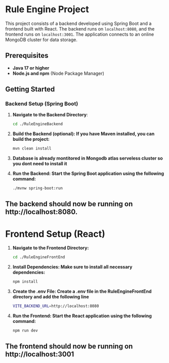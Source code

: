 # Rule Engine Project

This project consists of a backend developed using Spring Boot and a frontend built with React. The backend runs on `localhost:8080`, and the frontend runs on `localhost:3001`. The application connects to an online MongoDB cluster for data storage.

## Prerequisites

- **Java 17 or higher**
- **Node.js and npm** (Node Package Manager)

## Getting Started

### Backend Setup (Spring Boot)

1. **Navigate to the Backend Directory**:
   ```bash
   cd ./RuleEngineBackend

2. **Build the Backend (optional): If you have Maven installed, you can build the project:**
   ```bash
   mvn clean install
3. **Database is already montitored in Mongodb atlas serveless cluster so you dont need to install it**

4. **Run the Backend: Start the Spring Boot application using the following command:**
   ```bash
   ./mvnw spring-boot:run

## The backend should now be running on http://localhost:8080.



# Frontend Setup (React)
1. **Navigate to the Frontend Directory:**
   ```bash
   cd ./RuleEngineFrontEnd

2. **Install Dependencies: Make sure to install all necessary dependencies:**
   ```bash
   npm install

3. **Create the .env File: Create a .env file in the RuleEngineFrontEnd directory and add the following line**
   ```bash
   VITE_BACKEND_URL=http://localhost:8080

4. **Run the Frontend: Start the React application using the following command:**
   ```bash
   npm run dev

## The frontend should now be running on http://localhost:3001
